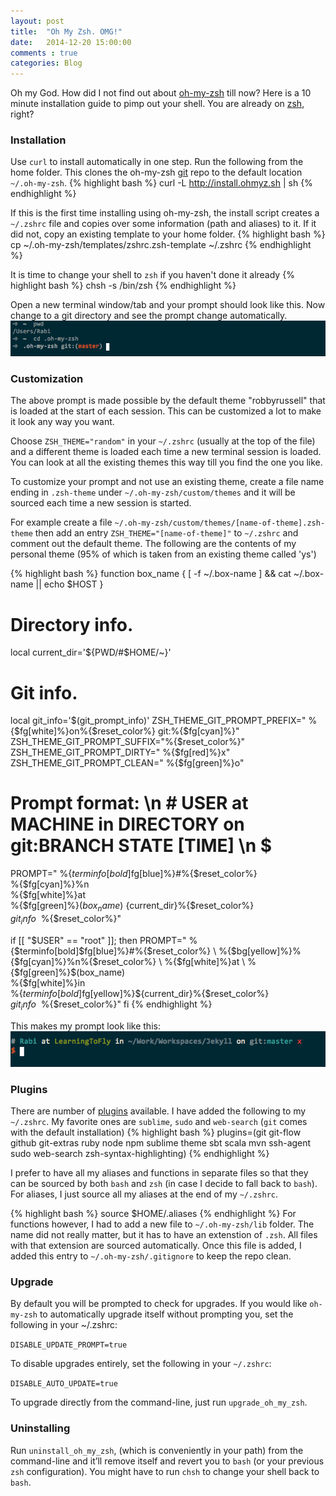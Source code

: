 ```yaml
---
layout: post
title:  "Oh My Zsh. OMG!"
date:   2014-12-20 15:00:00
comments : true
categories: Blog
---
```

Oh my God. How did I not find out about [oh-my-zsh](https://github.com/robbyrussell/oh-my-zsh) till now? Here is a 10 minute installation guide to pimp out your shell. You are already on [zsh](http://www.zsh.org/), right?

### Installation
Use `curl` to install automatically in one step. Run the following from the home folder. This clones the oh-my-zsh [git](https://github.com/robbyrussell/oh-my-zsh) repo to the default location `~/.oh-my-zsh`.
{% highlight bash %}
curl -L http://install.ohmyz.sh | sh
{% endhighlight %}

If this is the first time installing using oh-my-zsh, the install script creates a `~/.zshrc` file and copies over some information (path and aliases) to it. If it did not, copy an existing template to your home folder.
{% highlight bash %}
cp ~/.oh-my-zsh/templates/zshrc.zsh-template ~/.zshrc
{% endhighlight %}

It is time to change your shell to `zsh` if you haven't done it already
{% highlight bash %}
chsh -s /bin/zsh
{% endhighlight %}

Open a new terminal window/tab and your prompt should look like this. Now change to a git directory and see the prompt change automatically. 
![Initial Prompt](/assets/oh-my-zsh-initial-prompt.jpg)

### Customization
The above prompt is made possible by the default theme "robbyrussell" that is loaded at the start of each session. This can be customized a lot to make it look any way you want. 

Choose `ZSH_THEME="random"` in your `~/.zshrc` (usually at the top of the file) and a different theme is loaded each time a new terminal session is loaded. You can look at all the existing themes this way till you find the one you like.

To customize your prompt and not use an existing theme, create a file name ending in `.zsh-theme` under `~/.oh-my-zsh/custom/themes` and it will be sourced each time a new session is started. 

For example create a file `~/.oh-my-zsh/custom/themes/[name-of-theme].zsh-theme` then add an entry `ZSH_THEME="[name-of-theme]"` to `~/.zshrc` and comment out the default theme. The following are the contents of my personal theme (95% of which is taken from an existing theme called 'ys')

{% highlight bash %}
function box_name {
    [ -f ~/.box-name ] && cat ~/.box-name || echo $HOST
}

# Directory info.
local current_dir='${PWD/#$HOME/~}'

# Git info.
local git_info='$(git_prompt_info)'
ZSH_THEME_GIT_PROMPT_PREFIX=" %{$fg[white]%}on%{$reset_color%} git:%{$fg[cyan]%}"
ZSH_THEME_GIT_PROMPT_SUFFIX="%{$reset_color%}"
ZSH_THEME_GIT_PROMPT_DIRTY=" %{$fg[red]%}x"
ZSH_THEME_GIT_PROMPT_CLEAN=" %{$fg[green]%}o"

# Prompt format: \n # USER at MACHINE in DIRECTORY on git:BRANCH STATE [TIME] \n $ 
PROMPT="
%{$terminfo[bold]$fg[blue]%}#%{$reset_color%} \
%{$fg[cyan]%}%n \
%{$fg[white]%}at \
%{$fg[green]%}$(box_name) \
%{$fg[white]%}in \
%{$terminfo[bold]$fg[yellow]%}${current_dir}%{$reset_color%}\
${git_info} \
%{$fg[white]%}
%{$terminfo[bold]$fg[red]%}$ %{$reset_color%}"

if [[ "$USER" == "root" ]]; then
PROMPT="
%{$terminfo[bold]$fg[blue]%}#%{$reset_color%} \
%{$bg[yellow]%}%{$fg[cyan]%}%n%{$reset_color%} \
%{$fg[white]%}at \
%{$fg[green]%}$(box_name) \
%{$fg[white]%}in \
%{$terminfo[bold]$fg[yellow]%}${current_dir}%{$reset_color%}\
${git_info} \
%{$fg[white]%}[%*]
%{$terminfo[bold]$fg[red]%}$ %{$reset_color%}"
fi
{% endhighlight %}

This makes my prompt look like this:
![My Prompt](/assets/my-prompt.jpg)

### Plugins
There are number of [plugins](https://github.com/robbyrussell/oh-my-zsh/wiki/Plugins) available. I have added the following to my `~/.zshrc`. My favorite ones are `sublime`, `sudo` and `web-search` (`git` comes with the default installation)
{% highlight bash %}
plugins=(git git-flow github git-extras ruby node npm sublime theme sbt scala mvn ssh-agent sudo web-search zsh-syntax-highlighting)
{% endhighlight %}

I prefer to have all my aliases and functions in separate files so that they can be sourced by both `bash` and `zsh` (in case I decide to fall back to `bash`).
For aliases, I just source all my aliases at the end of my `~/.zshrc`.

{% highlight bash %}
source $HOME/.aliases
{% endhighlight %}
For functions however, I had to add a new file to `~/.oh-my-zsh/lib` folder. The name did not really matter, but it has to have an extenstion of `.zsh`. All files with that extension are sourced automatically. Once this file is added, I added this entry to `~/.oh-my-zsh/.gitignore` to keep the repo clean.

### Upgrade
By default you will be prompted to check for upgrades. If you would like `oh-my-zsh` to automatically upgrade itself without prompting you, set the following in your ~/.zshrc:

`DISABLE_UPDATE_PROMPT=true`

To disable upgrades entirely, set the following in your `~/.zshrc`:

`DISABLE_AUTO_UPDATE=true`

To upgrade directly from the command-line, just run `upgrade_oh_my_zsh`.


### Uninstalling
Run `uninstall_oh_my_zsh`, (which is conveniently in your path) from the command-line and it’ll remove itself and revert you to `bash` (or your previous `zsh` configuration). You might have to run `chsh` to change your shell back to `bash`.


